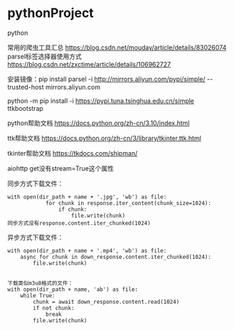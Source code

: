 # pythonProject
python


常用的爬虫工具汇总 https://blog.csdn.net/mouday/article/details/83026074  
parsel标签选择器使用方式 https://blog.csdn.net/zxctime/article/details/106962727

安装镜像：pip install parsel -i http://mirrors.aliyun.com/pypi/simple/   --trusted-host mirrors.aliyun.com

python -m pip install -i https://pypi.tuna.tsinghua.edu.cn/simple ttkbootstrap



python帮助文档
https://docs.python.org/zh-cn/3.10/index.html

ttk帮助文档
https://docs.python.org/zh-cn/3/library/tkinter.ttk.html

tkinter帮助文档
https://tkdocs.com/shipman/


aiohttp get没有stream=True这个属性

同步方式下载文件：
```angular2html
with open(dir_path + name + '.jpg', 'wb') as file:
            for chunk in response.iter_content(chunk_size=1024):
                if chunk:
                    file.write(chunk)
同步方式没有response.content.iter_chunked(1024)
```
        

异步方式下载文件：
```angular2html
with open(dir_path + name + '.mp4', 'wb') as file:
    async for chunk in down_response.content.iter_chunked(1024):
        file.write(chunk)


下载类似m3u8格式的文件：
with open(dir_path + name, 'ab') as file:
    while True:
        chunk = await down_response.content.read(1024)
        if not chunk:
            break
        file.write(chunk)
```


